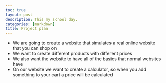 ```yaml
---
toc: true
layout: post
description: This my school day.
categories: [markdown]
title: Project plan
---
```

 
- We are going to create a website that simulates a real online website that you can shop on
- We want to create different products with different prices
- We also want the website to have all of the basics that normal websites have
- On our website we want to create a calculator, so when you add something to your cart a price will be calculated
